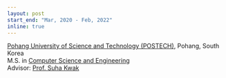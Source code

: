 ```yaml
---
layout: post
start_end: "Mar, 2020 - Feb, 2022"
inline: true
---
```


[Pohang University of Science and Technology (POSTECH)](https://postech.ac.kr), Pohang, South Korea \
M.S. in [Computer Science and Engineering](https://cse.postech.ac.kr) \
Advisor: [Prof. Suha Kwak](https://suhakwak.github.io)
